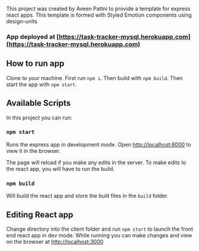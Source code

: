 This project was created by Aveen Pattni to provide a template for express react apps.
This template is formed with Styled Emotion components using design-units

### App deployed at [https://task-tracker-mysql.herokuapp.com](https://task-tracker-mysql.herokuapp.com)

## How to run app

Clone to your machine. First run `npm i`. Then build with `npm build`. Then start the app with `npm start`.

## Available Scripts

In this project you can run:

### `npm start`

Runs the express app in development mode.
Open [http://localhost:8000](http://localhost:8000) to view it in the browser.

The page will reload if you make any edits in the server.
To make edits to the react app, you will have to run the build.

### `npm build`

Will build the react app and store the built files in the `build` folder.


## Editing React app

Change directory into the client folder and run `npm start` to launch the front end react app in dev mode. While running you can make changes and view on the browser at [http://localhost:3000](http://localhost:3000)

